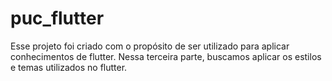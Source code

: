 # puc_flutter

Esse projeto foi criado com o propósito de ser utilizado para aplicar conhecimentos de flutter. 
Nessa terceira parte, buscamos aplicar os estilos e temas utilizados no flutter.
